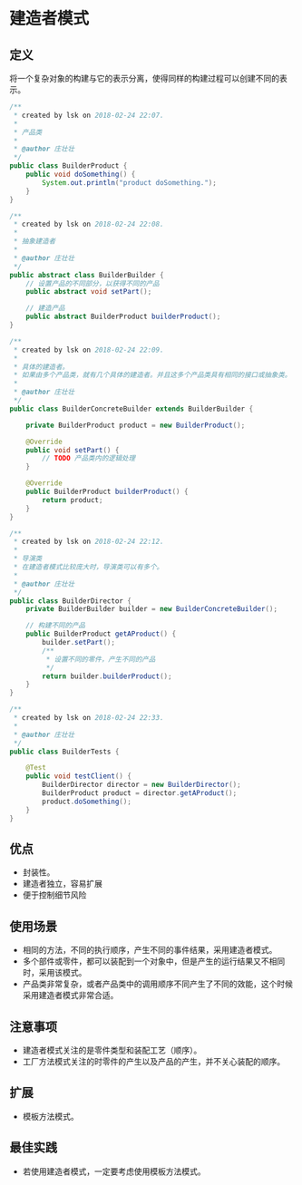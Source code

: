 # 建造者模式

## 定义
将一个复杂对象的构建与它的表示分离，使得同样的构建过程可以创建不同的表示。

```java
/**
 * created by lsk on 2018-02-24 22:07.
 * 
 * 产品类
 * 
 * @author 庄壮壮
 */
public class BuilderProduct {
    public void doSomething() {
        System.out.println("product doSomething.");
    }
}

/**
 * created by lsk on 2018-02-24 22:08.
 *
 * 抽象建造者
 * 
 * @author 庄壮壮
 */
public abstract class BuilderBuilder {
    // 设置产品的不同部分，以获得不同的产品
    public abstract void setPart();

    // 建造产品
    public abstract BuilderProduct builderProduct();
}

/**
 * created by lsk on 2018-02-24 22:09.
 *
 * 具体的建造者。
 * 如果由多个产品类，就有几个具体的建造者。并且这多个产品类具有相同的接口或抽象类。
 *
 * @author 庄壮壮
 */
public class BuilderConcreteBuilder extends BuilderBuilder {

    private BuilderProduct product = new BuilderProduct();

    @Override
    public void setPart() {
        // TODO 产品类内的逻辑处理
    }

    @Override
    public BuilderProduct builderProduct() {
        return product;
    }
}

/**
 * created by lsk on 2018-02-24 22:12.
 *
 * 导演类
 * 在建造者模式比较庞大时，导演类可以有多个。
 *
 * @author 庄壮壮
 */
public class BuilderDirector {
    private BuilderBuilder builder = new BuilderConcreteBuilder();

    // 构建不同的产品
    public BuilderProduct getAProduct() {
        builder.setPart();
        /**
         * 设置不同的零件，产生不同的产品
         */
        return builder.builderProduct();
    }
}

/**
 * created by lsk on 2018-02-24 22:33.
 *
 * @author 庄壮壮
 */
public class BuilderTests {

    @Test
    public void testClient() {
        BuilderDirector director = new BuilderDirector();
        BuilderProduct product = director.getAProduct();
        product.doSomething();
    }
}
```
## 优点
- 封装性。
- 建造者独立，容易扩展
- 便于控制细节风险

## 使用场景
- 相同的方法，不同的执行顺序，产生不同的事件结果，采用建造者模式。
- 多个部件或零件，都可以装配到一个对象中，但是产生的运行结果又不相同时，采用该模式。
- 产品类非常复杂，或者产品类中的调用顺序不同产生了不同的效能，这个时候采用建造者模式非常合适。

## 注意事项
- 建造者模式关注的是零件类型和装配工艺（顺序）。
- 工厂方法模式关注的时零件的产生以及产品的产生，并不关心装配的顺序。

## 扩展
- 模板方法模式。

## 最佳实践
- 若使用建造者模式，一定要考虑使用模板方法模式。